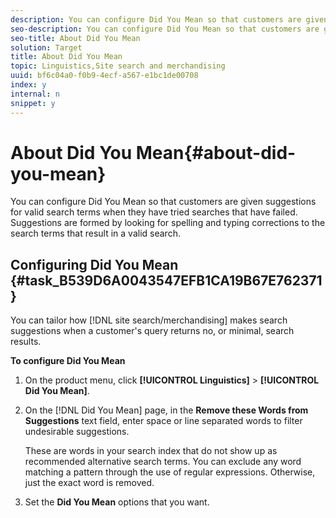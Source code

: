 ```yaml
---
description: You can configure Did You Mean so that customers are given suggestions for valid search terms when they have tried searches that have failed. Suggestions are formed by looking for spelling and typing corrections to the search terms that result in a valid search.
seo-description: You can configure Did You Mean so that customers are given suggestions for valid search terms when they have tried searches that have failed. Suggestions are formed by looking for spelling and typing corrections to the search terms that result in a valid search.
seo-title: About Did You Mean
solution: Target
title: About Did You Mean
topic: Linguistics,Site search and merchandising
uuid: bf6c04a0-f0b9-4ecf-a567-e1bc1de00708
index: y
internal: n
snippet: y
---
```


# About Did You Mean{#about-did-you-mean}

You can configure Did You Mean so that customers are given suggestions for valid search terms when they have tried searches that have failed. Suggestions are formed by looking for spelling and typing corrections to the search terms that result in a valid search.

## Configuring Did You Mean {#task_B539D6A0043547EFB1CA19B67E762371}

You can tailor how [!DNL site search/merchandising] makes search suggestions when a customer's query returns no, or minimal, search results.

<!-- 

t_configuring_did_you_mean.xml

 -->

**To configure Did You Mean** 

1. On the product menu, click **[!UICONTROL Linguistics]** > **[!UICONTROL Did You Mean]**.
1. On the [!DNL Did You Mean] page, in the **Remove these Words from Suggestions** text field, enter space or line separated words to filter undesirable suggestions.

   These are words in your search index that do not show up as recommended alternative search terms. You can exclude any word matching a pattern through the use of regular expressions. Otherwise, just the exact word is removed. 

1. Set the **Did You Mean** options that you want.

   <!-- 

r_did_you_mean_options.xml

 -->

<table id="table_9497D57A5F0E4D02A215B4E32AA60F2F"> 
 <thead> 
  <tr> 
   <th colname="col1" class="entry"> <p>Option </p> </th> 
   <th colname="col2" class="entry"> <p>Description </p> </th> 
  </tr> 
 </thead>
 <tbody> 
  <tr> 
   <td colname="col1"> <p>Suggestion Algorithm </p> </td> 
   <td colname="col2"> <p>Adjusts how far the software goes to find suggestions. If a user makes a one-letter mistake, all of the algorithms come up with the same suggestions. The reason why is because it only takes one edit to arrive at a working suggestion, and all algorithms find words that are close to the original. But when the original search terms are not similar to existing terms in the index, the <b>Deep</b> and <b>Bad Spellers</b> Suggestion Algorithms continue to search for possible suggestions. This scenario is useful if a customer tries a proper name that is hard to type, and they sound out the names. However, if you only want similar suggestions to appear, you can choose the <b>Quick</b> algorithm. </p> </td> 
  </tr> 
  <tr> 
   <td colname="col1"> <p>Default count of suggestions to show </p> </td> 
   <td colname="col2"> <p>Specifies the number of Did You Mean term suggestions (0-20) that you want to show when a customer's search returns no results. The default is 3. </p> </td> 
  </tr> 
  <tr> 
   <td colname="col1"> <p>Minimal suggestion word length </p> </td> 
   <td colname="col2"> <p>Prunes Did You Mean terms by specifying the minimal number of letters for a suggested word. </p> <p>For example, if you set the value to 4, the software does not suggest a word that is 1, 2, or 3 characters long. If you specify a value of 0, no short words are removed from the term suggestions. If you specify a high value, it usually results in no term suggestions. The default value is 3. </p> </td> 
  </tr> 
  <tr> 
   <td colname="col1"> <p>Minimum index frequency </p> </td> 
   <td colname="col2"> <p> Specifies the minimum number of times a word has to appear in the index before it is included in the Did You Mean dictionary. </p> <p>You cannot specify a negative number in the field. </p> </td> 
  </tr> 
  <tr> 
   <td colname="col1"> <p>Search for suggest term if no results </p> </td> 
   <td colname="col2"> <p>Automatically re-searches for the first suggested term when a customer's search yields no results and there is at least one Did You Mean term suggestion. </p> <p>You can use the following tags in your presentation template to indicate that site search/merchandising is automatically searching for a different term: </p> <p> 
     <codeblock>
      &nbsp;&lt;guided-if-suggestion-autosearch&gt;
      &nbsp;&nbsp;&nbsp;&nbsp;&nbsp;Search&nbsp;for&nbsp;&lt;guided-param&nbsp;gsname="q"&nbsp;/&gt;&nbsp;instead&nbsp;of&nbsp;guided-suggestion-original-query&nbsp;/&gt;
      &nbsp;&lt;/guided-if-suggestion-autosearch&gt;
      
     </codeblock> </p> <p>You can also show other suggestions here. </p> <p> 
     <codeblock>
      &nbsp;&lt;guided-if-suggestion-autosearch&gt;
      &nbsp;&nbsp;There&nbsp;was&nbsp;0&nbsp;matches&nbsp;for&nbsp;&lt;guided-suggestion-original-query&nbsp;/&gt;
      &nbsp;&nbsp;&nbsp;Did&nbsp;You&nbsp;Mean&nbsp;&lt;guided-param&nbsp;gsname="q"&gt;?&nbsp;Here&nbsp;are&nbsp;the&nbsp;results&nbsp;for&nbsp;that&nbsp;search.
      &nbsp;&nbsp;&nbsp;Or&nbsp;Did&nbsp;You&nbsp;Mean
      &nbsp;&nbsp;&nbsp;&nbsp;&lt;guided-suggestions&gt;
      &nbsp;&nbsp;&nbsp;&nbsp;&nbsp;&lt;guided-suggestion-link&gt;&lt;guided-suggestion&nbsp;/&gt;&lt;/guided-suggestion-link&gt;
      &nbsp;&nbsp;&nbsp;&nbsp;&lt;/guided-suggestions&gt;
      &nbsp;&lt;/guided-if-suggestion-autosearch&gt;
      
     </codeblock> </p> </td> 
  </tr> 
  <tr> 
   <td colname="col1"> <p>Make suggestions due to low results </p> </td> 
   <td colname="col2"> <p>If a customer searches for a term that yields less than ten results, the search engine checks to see if it has a suggestion that can yield more than 100 results. If it does, you can use the following tags to indicate to the user that while they have results, they may have wanted to search for something else: </p> <p> 
     <codeblock>
      &nbsp;&lt;guided-if-suggestion-low-results&gt;
      &nbsp;&nbsp;You&nbsp;have&nbsp;a&nbsp;low&nbsp;result&nbsp;count&nbsp;for&nbsp;&lt;Search&nbsp;for&nbsp;guided-param&nbsp;gsname="q"&gt;.
      &nbsp;&nbsp;Did&nbsp;you&nbsp;mean:&nbsp;&lt;guided-suggestion&gt;&lt;guided-suggestion-link&gt;&lt;guided-suggestion&nbsp;/&gt;&lt;/guided-suggestion-link&gt;&lt;guided-if-not-last&gt;,
      &nbsp;&lt;/guided-if-not-last&gt;&lt;/guided-suggestions&gt;
      &nbsp;&lt;/guided-if-suggestion-low-results&gt;
      
     </codeblock> </p> <p> In the above scenario, the number of suggestions is controlled by the value that is specified in <span class="uicontrol"> Default count of suggestions to show</span>. The low and high threshold are configurable by the options below. </p> </td> 
  </tr> 
  <tr> 
   <td colname="col1"> <p>Make suggestions when the initial results are fewer than </p> </td> 
   <td colname="col2"> <p>Controls the number of results when the system starts to offer suggestions. </p> <p>This option appears only when you check <span class="uicontrol"> Make suggestions due to low results</span>. </p> <p>The default is 10. </p> </td> 
  </tr> 
  <tr> 
   <td colname="col1"> <p>A suggestion must generate at least this many results </p> </td> 
   <td colname="col2"> <p>Filters suggestions that are made due to low results in primary search by their result count. </p> <p>This option appears only when you check <span class="uicontrol"> Make suggestions due to low results</span>. </p> <p>The default is 100. </p> </td> 
  </tr> 
 </tbody> 
</table>

1. Click **Save Changes**.
1. (Optional) Do one of the following:

    * Click **[!UICONTROL History]** to revert any changes that you have made.

      See [Using the History option](../t-using-the-history-option.md#task_70DD3F87A67242BBBD2CB27156F43002). 
    
    * Click **[!UICONTROL Live]**.

      See [Viewing live settings](../c-about-staging.md#task_401A0EBDB5DB4D4CA933CBA7BECDC10F). 
    
    * Click **[!UICONTROL Push Live]**.

      See [Pushing stage settings live](../c-about-staging.md#task_44306783B4C0408AAA58B471DAF2D9A4).

